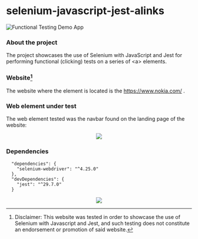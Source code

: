 # selenium-javascript-jest-alinks
![Functional Testing Demo App](https://img.shields.io/badge/Demo_project-blue)

### About the project
The project showcases the use of Selenium with JavaScript and Jest for performing functional (clicking) tests on a series of &lt;a> elements.

### Website[^1]
The website where the element is located is the https://www.nokia.com/ .

### Web element under test

The web element tested was the navbar found on the landing page of the website:
<div align="center">
  <img src="https://github.com/user-attachments/assets/3eba9ca7-2637-44cc-8600-0764e8f9d760">
</div>

### Dependencies
```
  "dependencies": {
    "selenium-webdriver": "^4.25.0"
  },
  "devDependencies": {
    "jest": "^29.7.0"
  }
```

<p align="center">
  <a href="https://skillicons.dev">
    <img src="https://skillicons.dev/icons?i=javascript,nodejs,jest,selenium&theme=light"/>
  </a>
</p>


[^1]: Disclaimer: This website was tested in order to showcase the use of Selenium with Javascript and Jest, and such testing does not constitute an endorsement or promotion of said website.
